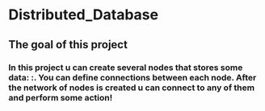 # **Distributed_Database**

## **The goal of this project**
### In this project u can create several nodes that stores some data: <key>:<value>. You can define connections between each node. After the network of nodes is created u can connect to any of them and perform some action!
